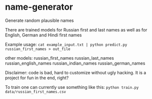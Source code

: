 # name-generator
Generate random plausible names

There are trained models for Russian first and last names as
well as for English, German and Hindi first names

Example usage:
`cat example_input.txt | python predict.py russian_first_names > out_file`

other models:
russian_first_names
russian_last_names
russian_english_names
russian_indian_names
russian_german_names

Disclaimer: code is bad, hard to customize without ugly hacking. It is a project for fun in the end, right?

To train one can currently use something like this:
`python train.py data/russian_first_names.csv`
